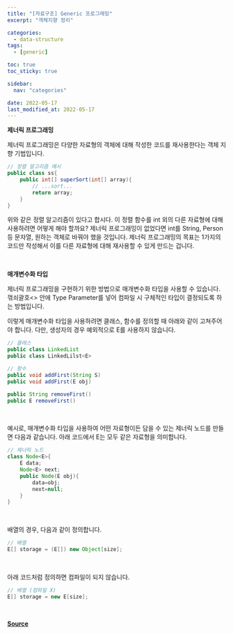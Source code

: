 ```yaml
---
title: "[자료구조] Generic 프로그래밍"
excerpt: "객체지향 정리"

categories:
  - data-structure
tags:
  - [generic]

toc: true
toc_sticky: true

sidebar:
  nav: "categories"

date: 2022-05-17
last_modified_at: 2022-05-17
---
```


**제너릭 프로그래밍**

 

제너릭 프로그래밍은 다양한 자료형의 객체에 대해 작성한 코드를 재사용한다는 객체 지향 기법입니다.

```java
// 정렬 알고리즘 예시
public class ss{
	public int[] superSort(int[] array){
		// ...sort...
		return array;
	}
}
```

위와 같은 정렬 알고리즘이 있다고 합시다. 이 정렬 함수를 int 외의 다른 자료형에 대해 사용하려면 어떻게 해야 할까요? 제너릭 프로그래밍이 없었다면 int를 String, Person 등 문자열, 원하는 객체로 바꿔야 했을 것입니다. 제너릭 프로그래밍의 목표는 1가지의 코드만 작성해서 이를 다른 자료형에 대해 재사용할 수 있게 만드는 겁니다.

<br>

**매개변수화 타입**

 

제너릭 프로그래밍을 구현하기 위한 방법으로 매개변수화 타입을 사용할 수 있습니다. 꺾쇠괄호<> 안에 Type Parameter를 넣어 컴파일 시 구체적인 타입이 결정되도록 하는 방법입니다.


이렇게 매개변수화 타입을 사용하려면 클래스, 함수를 정의할 때 아래와 같이 고쳐주어야 합니다. 다만, 생성자의 경우 예외적으로 E를 사용하지 않습니다. 

```java
// 클래스
public class LinkedList
public class LinkedLilst<E>

// 함수
public void addFirst(String S)
public void addFirst(E obj)

public String removeFirst()
public E removeFirst()
```
<br>

예시로, 매개변수화 타입을 사용하여 어떤 자료형이든 담을 수 있는 제너릭 노드를 만들면 다음과 같습니다. 아래 코드에서 E는 모두 같은 자료형을 의미합니다.

```java
// 제너릭 노드
class Node<E>{
	E data;
	Node<E> next;
	public Node(E obj){
		data=obj;
		next=null;
	}
}
```

<br>

배열의 경우, 다음과 같이 정의합니다.

```java
// 배열
E[] storage = (E[]) new Object[size];
```

<br>

아래 코드처럼 정의하면 컴파일이 되지 않습니다.

```java
// 배열 (컴파일 X)
E[] storage = new E[size];
```

<br>

[**Source**](https://www.boostcourse.org/cs204/joinLectures/145114)